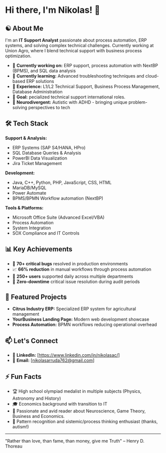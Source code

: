 # Hi there, I'm Nikolas! 👋

## ☯️ About Me
I'm an **IT Support Analyst** passionate about process automation, ERP systems, and solving complex technical challenges. Currently working at Union Agro, where I blend technical support with business process optimization.

- 🔭 **Currently working on:** ERP support, process automation with NextBP (BPMS), and SQL data analysis
- 🌱 **Currently learning:** Advanced troubleshooting techniques and cloud-based ERP solutions
- 💼 **Experience:** L1/L2 Technical Support, Business Process Management, Database Administration
- 🎯 **Goal:** pecialized technical support international roles.
- 🧠 **Neurodivergent:** Autistic with ADHD - bringing unique problem-solving perspectives to tech

## 🛠️ Tech Stack

**Support & Analysis:**
- ERP Systems (SAP S4/HANA, HPro)
- SQL Database Queries & Analysis
- PowerBI Data Visualization
- Jira Ticket Management

**Development:**
- Java, C++, Python, PHP, JavaScript, CSS, HTML
- MariaDB/MySQL
- Power Automate
- BPMS/BPMN Workflow automation (NextBP)

**Tools & Platforms:**
- Microsoft Office Suite (Advanced Excel/VBA)
- Process Automation
- System Integration
- SOX Compliance and IT Controls

## 📊 Key Achievements
- 🎯 **70+ critical bugs** resolved in production environments
- 📈 **66% reduction** in manual workflows through process automation
- 👥 **250+ users** supported daily across multiple departments
- 🚨 **Zero-downtime** critical issue resolution during audit periods

## 🌟 Featured Projects
- **Citrus Industry ERP:** Specialized ERP system for agricultural management
- **YourBusiness Landing Page:** Modern web development showcase
- **Process Automation:** BPMN workflows reducing operational overhead

## 📫 Let's Connect
- 💼 **LinkedIn:** [https://www.linkedin.com/in/nikolasac/]
- 📧 **Email:** [nikolasarruda762@gmail.com]

## ⚡ Fun Facts
- 🏆 High school olympiad medalist in multiple subjects (Physics, Astronomy and History)
- 🎓 Economics background with transition to IT
- 🌱 Passionate and avid reader about Neuroscience, Game Theory, Business and Economics.
- 🧩 Pattern recognition and sistemic/process thinking enthusiast (thanks, autism!)

---
"Rather than love, than fame, than money, give me Truth" – Henry D. Thoreau
